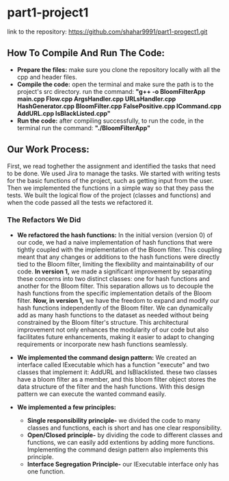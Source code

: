 # part1-project1
link to the repository: https://github.com/shahar9991/part1-progect1.git

## How To Compile And Run The Code:
+ **Prepare the files:** make sure you clone the repository locally with all the cpp and header files.
+ **Compile the code:** open the terminal and make sure the path is to the project's src directory.
  run the command: **"g++ -o BloomFilterApp main.cpp Flow.cpp ArgsHandler.cpp URLsHandler.cpp HashGenerator.cpp BloomFilter.cpp FalsePositive.cpp ICommand.cpp AddURL.cpp IsBlackListed.cpp"**
+ **Run the code:** after compiling successfully, to run the code, in the terminal run the command: **"./BloomFilterApp"**

## Our Work Process:
First, we read toghether the assignment and identified the tasks that need to be done. We used Jira to manage the tasks.
We started with writing tests for the basic functions of the project, such as getting input from the user.
Then we implemented the functions in a simple way so that they pass the tests.
We built the logical flow of the project (classes and functions) and when the code passed all the tests we refactored it. 


### The Refactors We Did
+ **We refactored the hash functions:** In the initial version (version 0) of our code, we had a naive implementation of hash functions that were tightly coupled with the implementation of the Bloom filter. This coupling meant that any changes or additions to the hash functions were directly tied to the Bloom filter, limiting the flexibility and maintainability of our code.
**In version 1,** we made a significant improvement by separating these concerns into two distinct classes: one for hash functions and another for the Bloom filter. This separation allows us to decouple the hash functions from the specific implementation details of the Bloom filter.
**Now, in version 1,** we have the freedom to expand and modify our hash functions independently of the Bloom filter. We can dynamically add as many hash functions to the dataset as needed without being constrained by the Bloom filter's structure. This architectural improvement not only enhances the modularity of our code but also facilitates future enhancements, making it easier to adapt to changing requirements or incorporate new hash functions seamlessly.

+ **We implemented the command design pattern:** We created an interface called IExecutable which has a function "execute" and two classes that implement it: AddURL and IsBlacklisted. 
these two classes have a bloom filter as a member, and this bloom filter object stores the data structure of the filter and the hash functions.
With this design pattern we can execute the wanted command easily.

+ **We implemented a few principles:**
  + **Single responsibility principle-** we divided the code to many classes and functions, each is short and has one clear responsibility.
  + **Open/Closed principle-** by dividing the code to different classes and functions, we can easily add extentions by adding more functions. Implementing the command design pattern also implements this principle.
  + **Interface Segregation Principle-** our IExecutable interface only has one function.
  
